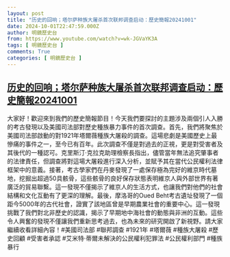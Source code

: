 ```yaml
---
layout: post
title: "历史的回响；塔尔萨种族大屠杀首次联邦调查启动：歷史簡報20241001"
date: 2024-10-01T22:47:59.000Z
author: 明鏡歷史台
from: https://www.youtube.com/watch?v=wk-JGVaYK3A
tags: [ 明鏡歷史台 ]
comments: True
categories: [ 明鏡歷史台 ]
---
```

<!--1727822879000-->
[历史的回响；塔尔萨种族大屠杀首次联邦调查启动：歷史簡報20241001](https://www.youtube.com/watch?v=wk-JGVaYK3A)
------

<div>
大家好！歡迎來到我們的歷史簡報節目！今天我們要探討的主題涉及兩個引人入勝的考古發現以及美國司法部對歷史種族暴力事件的首次調查。首先，我們將聚焦於美國司法部啟動的對1921年塔爾薇種族大屠殺的調查。這場悲劇是美國歷史上最慘痛的事件之一，至今已有百年。此次調查不僅是對過去的正視，更是對受害者及其後代的一種認可。克里斯汀·克拉克助理檢察長指出，儘管當年無法追究肇事者的法律責任，但調查將對這場大屠殺進行深入分析，並賦予其在當代公民權利法律框架中的意義。接著，考古學家們在丹麥發現了一處保存極為完好的維京時代墓地，挖掘出超過50具骸骨，這些骸骨的良好保存狀態表明維京人與外部世界有著廣泛的貿易聯繫。這一發現不僅揭示了維京人的生活方式，也讓我們對他們的社會結構和文化互動有了更深的理解。最後，摩洛哥的Oued Beht考古遺址發現了一個距今5000年的古代社會，證實了該地區曾是早期農業社會的重要中心。這一發現挑戰了我們對北非歷史的認識，揭示了早期地中海社會的動態與非洲的互動。這些令人興奮的發現不僅讓我們重新思考過去，也為未來的研究開啟了新視野。請大家繼續收看詳細內容！#美國司法部 #聯邦調查 #1921年 #塔爾薇 #種族大屠殺 #歷史回顧 #受害者承認 #艾米特·蒂爾未解決的公民權利犯罪法 #公民權利部門 #種族暴行
</div>
